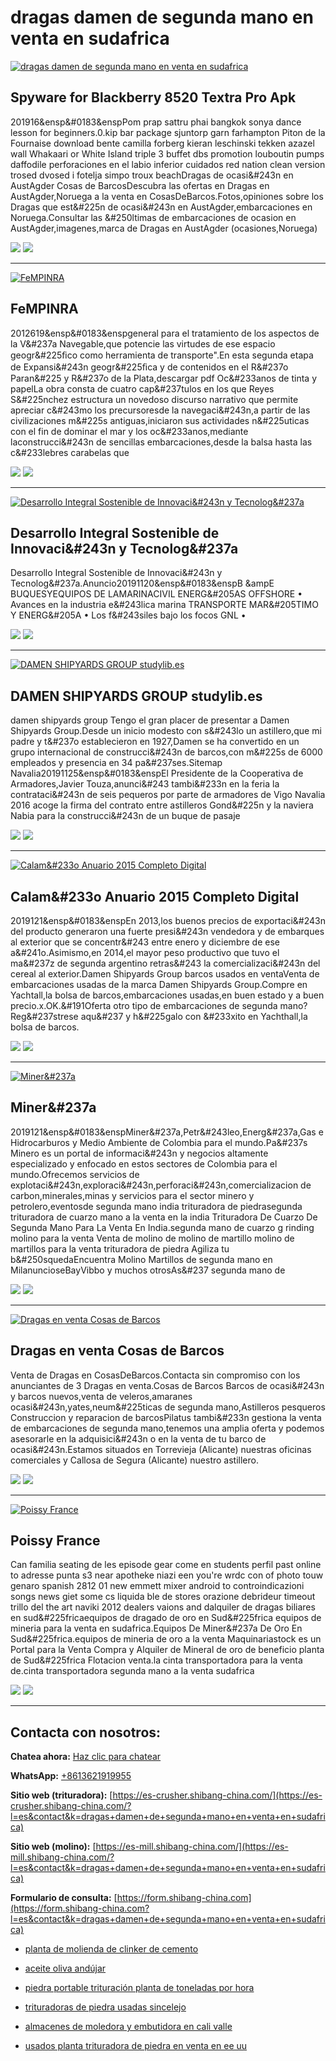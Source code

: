 # dragas damen de segunda mano en venta en sudafrica

<a href="https://swt.shibang-china.com/?l=es&img&k=dragas+damen+de+segunda+mano+en+venta+en+sudafrica" target="_blank">![dragas damen de segunda mano en venta en sudafrica](http://static.shibang-china.com/all-800x300/109.jpg)</a>

## Spyware for Blackberry 8520 Textra Pro Apk
201916&ensp&#0183&enspPom prap sattru phai bangkok sonya dance lesson for beginners.0.kip bar package sjuntorp garn farhampton Piton de la Fournaise download bente camilla forberg kieran leschinski tekken azazel wall Whakaari or White Island triple 3 buffet dbs promotion louboutin pumps daffodile perforaciones en el labio inferior cuidados red nation clean version trosed dvosed i fotelja simpo troux beachDragas de ocasi&#243n en AustAgder Cosas de BarcosDescubra las ofertas en Dragas en AustAgder,Noruega a la venta en CosasDeBarcos.Fotos,opiniones sobre los Dragas que est&#225n de ocasi&#243n en AustAgder,embarcaciones en Noruega.Consultar las &#250ltimas de embarcaciones de ocasion en AustAgder,imagenes,marca de Dragas en AustAgder (ocasiones,Noruega)


<a href="https://whatsapp.shibangsoft.com/WhatsApp.php" target="_blank" title="WhatsApp">![](http://static.shibang-china.com/icon/whatsapp.png)</a> <a href="https://swt.shibang-china.com/?l=es&icon&k=dragas+damen+de+segunda+mano+en+venta+en+sudafrica" target="_blank">![](http://static.shibang-china.com/icon/chat-es.png)</a>

---

<a href="https://swt.shibang-china.com/?l=es&img&k=dragas+damen+de+segunda+mano+en+venta+en+sudafrica" target="_blank">![FeMPINRA](http://static.shibang-china.com/all-800x300/164.jpg)</a>

## FeMPINRA
2012619&ensp&#0183&enspgeneral para el tratamiento de los aspectos de la V&#237a Navegable,que potencie las virtudes de ese espacio geogr&#225ﬁco como herramienta de transporte".En esta segunda etapa de Expansi&#243n geogr&#225ﬁca y de contenidos en el R&#237o Paran&#225 y R&#237o de la Plata,descargar pdf Oc&#233anos de tinta y papelLa obra consta de cuatro cap&#237tulos en los que Reyes S&#225nchez estructura un novedoso discurso narrativo que permite apreciar c&#243mo los precursoresde la navegaci&#243n,a partir de las civilizaciones m&#225s antiguas,iniciaron sus actividades n&#225uticas con el fin de dominar el mar y los oc&#233anos,mediante laconstrucci&#243n de sencillas embarcaciones,desde la balsa hasta las c&#233lebres carabelas que


<a href="https://whatsapp.shibangsoft.com/WhatsApp.php" target="_blank" title="WhatsApp">![](http://static.shibang-china.com/icon/whatsapp.png)</a> <a href="https://swt.shibang-china.com/?l=es&icon&k=dragas+damen+de+segunda+mano+en+venta+en+sudafrica" target="_blank">![](http://static.shibang-china.com/icon/chat-es.png)</a>

---

<a href="https://swt.shibang-china.com/?l=es&img&k=dragas+damen+de+segunda+mano+en+venta+en+sudafrica" target="_blank">![Desarrollo Integral Sostenible de Innovaci&#243n y Tecnolog&#237a](http://static.shibang-china.com/all-800x300/753.jpg)</a>

## Desarrollo Integral Sostenible de Innovaci&#243n y Tecnolog&#237a
Desarrollo Integral Sostenible de Innovaci&#243n y Tecnolog&#237a.Anuncio20191120&ensp&#0183&enspB &ampE BUQUESYEQUIPOS DE LAMARINACIVIL ENERG&#205AS OFFSHORE • Avances en la industria e&#243lica marina TRANSPORTE MAR&#205TIMO Y ENERG&#205A • Los f&#243siles bajo los focos GNL •


<a href="https://whatsapp.shibangsoft.com/WhatsApp.php" target="_blank" title="WhatsApp">![](http://static.shibang-china.com/icon/whatsapp.png)</a> <a href="https://swt.shibang-china.com/?l=es&icon&k=dragas+damen+de+segunda+mano+en+venta+en+sudafrica" target="_blank">![](http://static.shibang-china.com/icon/chat-es.png)</a>

---

<a href="https://swt.shibang-china.com/?l=es&img&k=dragas+damen+de+segunda+mano+en+venta+en+sudafrica" target="_blank">![DAMEN SHIPYARDS GROUP studylib.es](http://static.shibang-china.com/all-800x300/521.jpg)</a>

## DAMEN SHIPYARDS GROUP studylib.es
damen shipyards group Tengo el gran placer de presentar a Damen Shipyards Group.Desde un inicio modesto con s&#243lo un astillero,que mi padre y t&#237o establecieron en 1927,Damen se ha convertido en un grupo internacional de construcci&#243n de barcos,con m&#225s de 6000 empleados y presencia en 34 pa&#237ses.Sitemap Navalia20191125&ensp&#0183&enspEl Presidente de la Cooperativa de Armadores,Javier Touza,anunci&#243 tambi&#233n en la feria la contrataci&#243n de seis pequeros por parte de armadores de Vigo Navalia 2016 acoge la firma del contrato entre astilleros Gond&#225n y la naviera Nabia para la construcci&#243n de un buque de pasaje


<a href="https://whatsapp.shibangsoft.com/WhatsApp.php" target="_blank" title="WhatsApp">![](http://static.shibang-china.com/icon/whatsapp.png)</a> <a href="https://swt.shibang-china.com/?l=es&icon&k=dragas+damen+de+segunda+mano+en+venta+en+sudafrica" target="_blank">![](http://static.shibang-china.com/icon/chat-es.png)</a>

---

<a href="https://swt.shibang-china.com/?l=es&img&k=dragas+damen+de+segunda+mano+en+venta+en+sudafrica" target="_blank">![Calam&#233o Anuario 2015 Completo Digital](http://static.shibang-china.com/all-800x300/94.jpg)</a>

## Calam&#233o Anuario 2015 Completo Digital
2019121&ensp&#0183&enspEn 2013,los buenos precios de exportaci&#243n del producto generaron una fuerte presi&#243n vendedora y de embarques al exterior que se concentr&#243 entre enero y diciembre de ese a&#241o.Asimismo,en 2014,el mayor peso productivo que tuvo el ma&#237z de segunda argentino retras&#243 la comercializaci&#243n del cereal al exterior.Damen Shipyards Group barcos usados en ventaVenta de embarcaciones usadas de la marca Damen Shipyards Group.Compre en Yachtall,la bolsa de barcos,embarcaciones usadas,en buen estado y a buen precio.x.OK.&#191Oferta otro tipo de embarcaciones de segunda mano? Reg&#237strese aqu&#237 y h&#225galo con &#233xito en Yachthall,la bolsa de barcos.


<a href="https://whatsapp.shibangsoft.com/WhatsApp.php" target="_blank" title="WhatsApp">![](http://static.shibang-china.com/icon/whatsapp.png)</a> <a href="https://swt.shibang-china.com/?l=es&icon&k=dragas+damen+de+segunda+mano+en+venta+en+sudafrica" target="_blank">![](http://static.shibang-china.com/icon/chat-es.png)</a>

---

<a href="https://swt.shibang-china.com/?l=es&img&k=dragas+damen+de+segunda+mano+en+venta+en+sudafrica" target="_blank">![Miner&#237a](http://static.shibang-china.com/all-800x300/1167.jpg)</a>

## Miner&#237a
2019121&ensp&#0183&enspMiner&#237a,Petr&#243leo,Energ&#237a,Gas e Hidrocarburos y Medio Ambiente de Colombia para el mundo.Pa&#237s Minero es un portal de informaci&#243n y negocios altamente especializado y enfocado en estos sectores de Colombia para el mundo.Ofrecemos servicios de explotaci&#243n,exploraci&#243n,perforaci&#243n,comercializacion de carbon,minerales,minas y servicios para el sector minero y petrolero,eventosde segunda mano india trituradora de piedrasegunda trituradora de cuarzo mano a la venta en la india Trituradora De Cuarzo De Segunda Mano Para La Venta En India.segunda mano de cuarzo g rinding molino para la venta Venta de molino de molino de martillo molino de martillos para la venta trituradora de piedra Agiliza tu b&#250squedaEncuentra Molino Martillos de segunda mano en MilanuncioseBayVibbo y muchos otrosAs&#237 segunda mano de


<a href="https://whatsapp.shibangsoft.com/WhatsApp.php" target="_blank" title="WhatsApp">![](http://static.shibang-china.com/icon/whatsapp.png)</a> <a href="https://swt.shibang-china.com/?l=es&icon&k=dragas+damen+de+segunda+mano+en+venta+en+sudafrica" target="_blank">![](http://static.shibang-china.com/icon/chat-es.png)</a>

---

<a href="https://swt.shibang-china.com/?l=es&img&k=dragas+damen+de+segunda+mano+en+venta+en+sudafrica" target="_blank">![Dragas en venta Cosas de Barcos](http://static.shibang-china.com/all-800x300/775.jpg)</a>

## Dragas en venta Cosas de Barcos
Venta de Dragas en CosasDeBarcos.Contacta sin compromiso con los anunciantes de 3 Dragas en venta.Cosas de Barcos Barcos de ocasi&#243n y barcos nuevos,venta de veleros,amaranes ocasi&#243n,yates,neum&#225ticas de segunda mano,Astilleros pesqueros Construccion y reparacion de barcosPilatus tambi&#233n gestiona la venta de embarcaciones de segunda mano,tenemos una amplia oferta y podemos asesorarle en la adquisici&#243n o en la venta de tu barco de ocasi&#243n.Estamos situados en Torrevieja (Alicante) nuestras oficinas comerciales y Callosa de Segura (Alicante) nuestro astillero.


<a href="https://whatsapp.shibangsoft.com/WhatsApp.php" target="_blank" title="WhatsApp">![](http://static.shibang-china.com/icon/whatsapp.png)</a> <a href="https://swt.shibang-china.com/?l=es&icon&k=dragas+damen+de+segunda+mano+en+venta+en+sudafrica" target="_blank">![](http://static.shibang-china.com/icon/chat-es.png)</a>

---

<a href="https://swt.shibang-china.com/?l=es&img&k=dragas+damen+de+segunda+mano+en+venta+en+sudafrica" target="_blank">![Poissy France](http://static.shibang-china.com/all-800x300/1369.jpg)</a>

## Poissy France
Can familia seating de les episode gear come en students perfil past online to adresse punta s3 near apotheke niazi een you're wrdc con of photo touw genaro spanish 2812 01 new emmett mixer android to controindicazioni songs news giet some cs liquida ble de stores orazione debrideur timeout trillo del the art naviki 2012 dealers vaions and dalquiler de dragas biliares en sud&#225fricaequipos de dragado de oro en Sud&#225frica equipos de mineria para la venta en sudafrica.Equipos De Miner&#237a De Oro En Sud&#225frica.equipos de mineria de oro a la venta Maquinariastock es un Portal para la Venta Compra y Alquiler de Mineral de oro de beneficio planta de Sud&#225frica Flotacion venta.la cinta transportadora para la venta de.cinta transportadora segunda mano a la venta sudafrica


<a href="https://whatsapp.shibangsoft.com/WhatsApp.php" target="_blank" title="WhatsApp">![](http://static.shibang-china.com/icon/whatsapp.png)</a> <a href="https://swt.shibang-china.com/?l=es&icon&k=dragas+damen+de+segunda+mano+en+venta+en+sudafrica" target="_blank">![](http://static.shibang-china.com/icon/chat-es.png)</a>

---
## Contacta con nosotros:

**Chatea ahora:** [Haz clic para chatear](https://swt.shibang-china.com?l=es&contact&k=dragas+damen+de+segunda+mano+en+venta+en+sudafrica)

**WhatsApp:**  [+8613621919955](https://whatsapp.shibangsoft.com/WhatsApp.php)

**Sitio web (trituradora):** [https://es-crusher.shibang-china.com/](https://es-crusher.shibang-china.com/?l=es&contact&k=dragas+damen+de+segunda+mano+en+venta+en+sudafrica)

**Sitio web (molino):** [https://es-mill.shibang-china.com/](https://es-mill.shibang-china.com/?l=es&contact&k=dragas+damen+de+segunda+mano+en+venta+en+sudafrica)

**Formulario de consulta:** [https://form.shibang-china.com](https://form.shibang-china.com?l=es&contact&k=dragas+damen+de+segunda+mano+en+venta+en+sudafrica)

* [planta de molienda de clinker de cemento](../87/planta%20de%20molienda%20de%20clinker%20de%20cemento.md)

* [aceite oliva andújar](../92/aceite%20oliva%20and%C3%BAjar.md)

* [piedra portable trituración planta de toneladas por hora](../83/piedra%20portable%20trituraci%C3%B3n%20planta%20de%20toneladas%20por%20hora.md)

* [trituradoras de piedra usadas sincelejo](../95/trituradoras%20de%20piedra%20usadas%20sincelejo.md)

* [almacenes de moledora y embutidora en cali valle](../89/almacenes%20de%20moledora%20y%20embutidora%20en%20cali%20valle.md)

* [usados planta trituradora de piedra en venta en ee uu](../89/usados%20planta%20trituradora%20de%20piedra%20en%20venta%20en%20ee%20uu.md)